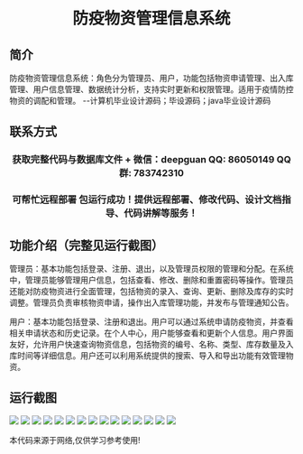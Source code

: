 <p><h1 align="center">防疫物资管理信息系统</h1></p>

## 简介
防疫物资管理信息系统：角色分为管理员、用户，功能包括物资申请管理、出入库管理、用户信息管理、数据统计分析，支持实时更新和权限管理。适用于疫情防控物资的调配和管理。    --计算机毕业设计源码；毕设源码；java毕业设计源码


## 联系方式
<p><h3 align="center">获取完整代码与数据库文件 + 微信：deepguan QQ: 86050149 QQ群: 783742310</h3></p>
<p><h3 align="center">可帮忙远程部署 包运行成功！提供远程部署、修改代码、设计文档指导、代码讲解等服务！</h3></p>

## 功能介绍（完整见运行截图）
管理员：基本功能包括登录、注册、退出，以及管理员权限的管理和分配。在系统中，管理员能够管理用户信息，包括查看、修改、删除和重置密码等操作。管理员还能对防疫物资进行全面管理，包括物资的录入、查询、更新、删除及库存的实时调整。管理员负责审核物资申请，操作出入库管理功能，并发布与管理通知公告。

用户：基本功能包括登录、注册和退出。用户可以通过系统申请防疫物资，并查看相关申请状态和历史记录。在个人中心，用户能够查看和更新个人信息。用户界面友好，允许用户快速查询物资信息，包括物资的编号、名称、类型、库存数量及入库时间等详细信息。用户还可以利用系统提供的搜索、导入和导出功能有效管理物资。


## 运行截图
![](img/001.jpg)
![](img/002.jpg)
![](img/003.jpg)
![](img/004.jpg)
![](img/005.jpg)
![](img/006.jpg)
![](img/007.jpg)
![](img/008.jpg)
![](img/009.jpg)
![](img/010.jpg)
![](img/011.jpg)
![](img/012.jpg)
![](img/013.jpg)
![](img/014.jpg)
![](img/015.jpg)

<p>本代码来源于网络,仅供学习参考使用!</p>
